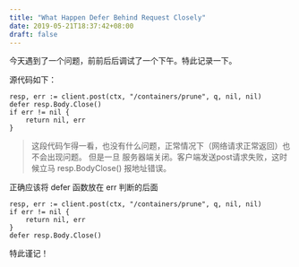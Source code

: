 ```yaml
---
title: "What Happen Defer Behind Request Closely"
date: 2019-05-21T18:37:42+08:00
draft: false
---
```


今天遇到了一个问题，前前后后调试了一个下午。特此记录一下。

源代码如下：

```goland
resp, err := client.post(ctx, "/containers/prune", q, nil, nil)
defer resp.Body.Close()
if err != nil {
	return nil, err
}
```

> 这段代码乍得一看，也没有什么问题，正常情况下（网络请求正常返回）也不会出现问题。
> 但是一旦 服务器端关闭。客户端发送post请求失败，这时候立马 resp.BodyClose() 报地址错误。

正确应该将 defer 函数放在 err 判断的后面

```goland
resp, err := client.post(ctx, "/containers/prune", q, nil, nil)
if err != nil {
	return nil, err
}
defer resp.Body.Close()
```

特此谨记！